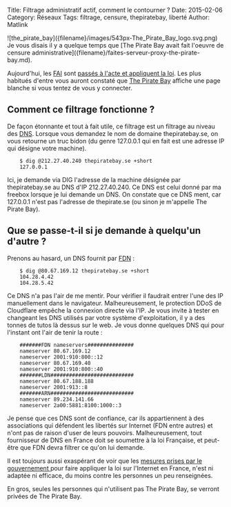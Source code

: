 Title: Filtrage administratif actif, comment le contourner ?
Date: 2015-02-06
Category: Réseaux
Tags: filtrage, censure, thepiratebay, liberté
Author: Matlink

<span class="float-left">
  ![the_pirate_bay]({filename}/images/543px-The_Pirate_Bay_logo.svg.png) 
</span>
Je vous disais il y a quelque temps que [The Pirate Bay avait fait l'oeuvre de censure administrative]({filename}/faites-serveur-proxy-the-pirate-bay.md).

Aujourd'hui, les [FAI](https://fr.wikipedia.org/wiki/Fournisseur_d'accès_à_internet) sont [passés à l'acte et appliquent la loi](http://www.numerama.com/magazine/32134-le-decret-sur-le-blocage-des-sites-sans-juge-est-publie.html). Les plus habitués d'entre vous auront constaté que [The Pirate Bay](https://thepiratebay.se) affiche une page blanche si vous tentez de vous y connecter. 

Comment ce filtrage fonctionne ?
--------------------------------
De façon étonnante et tout à fait utile, ce filtrage est un filtrage au niveau des [DNS](https://fr.wikipedia.org/wiki/Domain_Name_System). Lorsque vous demandez le nom de domaine thepiratebay.se, on vous retourne un truc bidon (du genre 127.0.0.1 qui en fait est une adresse IP qui désigne votre machine).

		$ dig @212.27.40.240 thepiratebay.se +short
		127.0.0.1

Ici, je demande via DIG l'adresse de la machine désignée par thepiratebay.se au DNS d'IP 212.27.40.240. Ce DNS est celui donné par ma freebox lorsque je lui demande un DNS. On constate que ce DNS ment, car 127.0.0.1 n'est pas l'adresse de thepirate.se (ou sinon je m'appelle The Pirate Bay).

Que se passe-t-il si je demande à quelqu'un d'autre ?
-----------------------------------------------------
Prenons au hasard, un DNS fournit par [FDN](http://blog.fdn.fr/?post/2014/12/07/Filtrer-The-Pirate-Bay-Ubu-roi-des-Internets) : 

		$ dig @80.67.169.12 thepiratebay.se +short
		104.28.4.42
		104.28.5.42

Ce DNS n'a pas l'air de me mentir. Pour vérifier il faudrait entrer l'une des IP manuellement dans le navigateur. Malheureusement, le protection DDoS de Cloudflare empêche la connexion directe via l'IP. 
Je vous invite à tester en changeant les DNS utilisés par votre système d'exploitation, il y a des tonnes de tutos là dessus sur le web.
Je vous donne quelques DNS qui pour l'instant ont l'air de tenir la route : 

		#######FDN nameservers###############
		nameserver 80.67.169.12
		nameserver 2001:910:800::12
		nameserver 80.67.169.40
		nameserver 2001:910:800::40
		#######LDN###########################
		nameserver 80.67.188.188
		nameserver 2001:913::8
		#######ARN###########################
		nameserver 89.234.141.66
		nameserver 2a00:5881:8100:1000::3

Je pense que ces DNS sont de confiance, car ils appartiennent à des associations qui défendent les libertés sur Internet (FDN entre autres) et n'ont pas de raison d'user de leurs pouvoirs. Malheureusement, tout fournisseur de DNS en France doit se soumettre à la loi Française, et peut-être que FDN devra filtrer ce qu'on lui demande.

Il est toujours aussi exaspérant de voir que les [mesures prises par le gouvernement ](https://www.laquadrature.net/fr/pjl-terrorisme) pour faire appliquer la loi sur l'Internet en France, n'est ni adaptée ni efficace, du moins contre les personnes un peu renseignées. 

En gros, seules les personnes qui n'utilisent pas The Pirate Bay, se verront privées de The Pirate Bay.